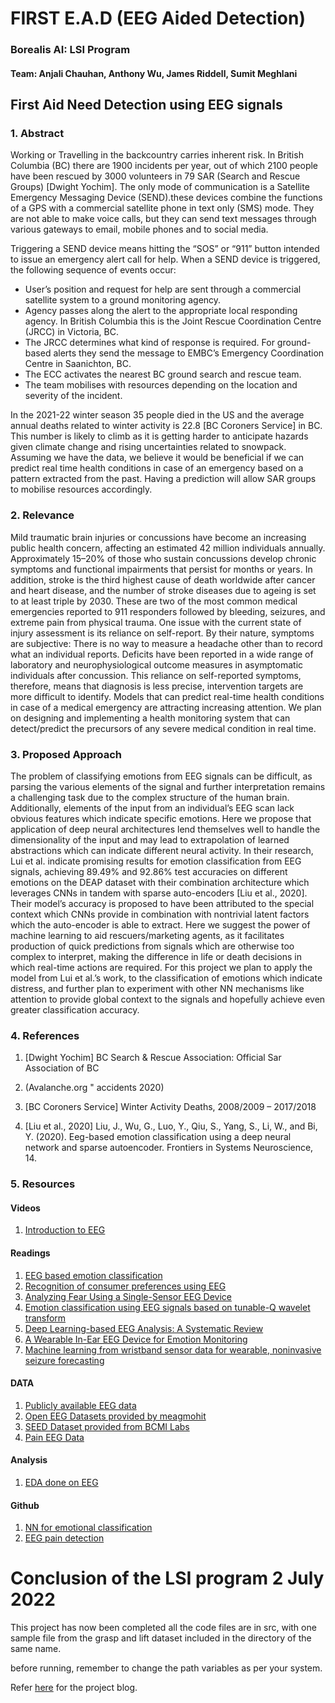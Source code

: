 # FIRST E.A.D (EEG Aided Detection)

### Borealis AI: LSI Program

#### Team: Anjali Chauhan, Anthony Wu, James Riddell, Sumit Meghlani

## First Aid Need Detection using EEG signals

### 1. Abstract

Working or Travelling in the backcountry carries inherent risk. In British Columbia (BC) there are 1900 incidents per year, out of which 2100 people have been rescued by 3000 volunteers in 79 SAR (Search and Rescue Groups) [Dwight Yochim]. The only mode of communication is a Satellite Emergency Messaging Device (SEND).these devices combine the functions of a GPS with a commercial satellite phone in text only (SMS) mode. They are not able to make voice calls, but they can send text messages through various gateways to email, mobile phones and to social media.
 
Triggering a SEND device means hitting the “SOS” or “911” button intended to issue an emergency alert call for help. When a SEND device is triggered, the following sequence of events occur:

- User’s position and request for help are sent through a commercial satellite system to a ground monitoring agency.
- Agency passes along the alert to the appropriate local responding agency. In British Columbia this is the Joint Rescue Coordination Centre (JRCC) in Victoria, BC.
- The JRCC determines what kind of response is required. For ground-based alerts they send the message to EMBC’s Emergency Coordination Centre in Saanichton, BC.
- The ECC activates the nearest BC ground search and rescue team.
- The team mobilises with resources depending on the location and severity of the incident.

In the 2021-22 winter season 35 people died in the US and the average annual deaths related to winter activity is 22.8 [BC Coroners Service] in BC. This number is likely to climb as it is getting harder to anticipate hazards given climate change and rising uncertainties related to snowpack. Assuming we have the data, we believe it would be beneficial if we can predict real time health conditions in case of an emergency based on a pattern extracted from the past. Having a prediction will allow SAR groups to mobilise resources accordingly.

### 2. Relevance

Mild traumatic brain injuries or concussions have become an increasing public health concern, affecting an estimated 42 million individuals annually. Approximately 15–20% of those who sustain concussions develop chronic symptoms and functional impairments that persist for months or years. 
In addition, stroke is the third highest cause of death worldwide after cancer and heart disease, and the number of stroke diseases due to ageing is set to at least triple by 2030. These are two of the most common medical emergencies reported to 911 responders followed by bleeding, seizures, and extreme pain from physical trauma. One issue with the current state of injury assessment is its reliance on self-report. By their nature, symptoms are subjective: There is no way to measure a headache other than to record what an individual reports. Deficits have been reported in a wide range of laboratory and neurophysiological outcome measures in asymptomatic individuals after concussion. This reliance on self-reported symptoms, therefore, means that diagnosis is less precise, intervention targets are more difficult to identify. Models that can predict real-time health conditions in case of a medical emergency are attracting increasing attention. We plan on designing and implementing a health monitoring system that can detect/predict the precursors of any severe medical condition in real time.

### 3. Proposed Approach

The problem of classifying emotions from EEG signals can be difficult, as parsing the various elements of the signal and further interpretation remains a challenging task due to the complex structure of the human brain. Additionally, elements of the input from an individual’s EEG scan lack obvious features which indicate specific emotions. Here we propose that application of deep neural architectures lend themselves well to handle the dimensionality of the input and may lead to extrapolation of learned abstractions which can indicate different neural activity. In their research, Lui et al. indicate promising results for emotion classification from EEG signals, achieving 89.49% and 92.86% test accuracies on different emotions on the DEAP dataset with their combination architecture which leverages CNNs in tandem with sparse auto-encoders [Liu et al., 2020]. Their model’s accuracy is proposed to have been attributed to the special context which CNNs provide in combination with nontrivial latent factors which the auto-encoder is able to extract. Here we suggest the power of machine learning to aid rescuers/marketing agents, as it facilitates production of quick predictions from signals which are otherwise too complex to interpret, making the difference in life or death decisions in which real-time actions are required. For this project we plan to apply the model from Lui et al.’s work, to the classification of emotions which indicate distress, and further plan to experiment with other NN mechanisms like attention to provide global context to the signals and hopefully achieve even greater classification accuracy.

### 4. References

1. [Dwight Yochim] BC Search & Rescue Association: Official Sar Association of BC

2. (Avalanche.org " accidents 2020)

3. [BC Coroners Service] Winter Activity Deaths, 2008/2009 – 2017/2018

4. [Liu et al., 2020] Liu, J., Wu, G., Luo, Y., Qiu, S., Yang, S., Li, W., and Bi, Y. (2020). Eeg-based emotion classification using a deep neural network and
sparse autoencoder. Frontiers in Systems Neuroscience, 14.


### 5. Resources

#### Videos
1. [Introduction to EEG](https://www.youtube.com/watch?fbclid=IwAR2JNrSRODGoz3uxln5Rlq5jai7g6lEXjYNqSpsdEryqPtOXjviWsBctqQ4&v=XMizSSOejg0&feature=youtu.be)

#### Readings
1. [EEG based emotion classification](https://www.frontiersin.org/articles/10.3389/fnsys.2020.00043/full)
2. [Recognition of consumer preferences using EEG](https://www.frontiersin.org/articles/10.3389/fnhum.2020.604639/full?fbclid=IwAR3EqkdBT7gsSLKSSrsvBzE71N8tpAFPLbu36EqSfDX_Nbr9nWq1YajRyuE)
3. [Analyzing Fear Using a Single-Sensor EEG Device](https://link.springer.com/chapter/10.1007/978-3-319-49616-0_8?fbclid=IwAR2bGLR9zEdBcK7PrsSA4ABnpkq5rZ80l9cE_nVnY1PRNQKuSVq_4lpwtjM)
4. [Emotion classification using EEG signals based on tunable-Q wavelet transform](https://www.researchgate.net/publication/329396567_Emotion_classification_using_EEG_signals_based_on_tunable-Q_wavelet_transform)
5. [Deep Learning-based EEG Analysis: A Systematic Review](https://iopscience.iop.org/article/10.1088/1741-2552/ab260c)
6. [A Wearable In-Ear EEG Device for Emotion Monitoring](https://www.mdpi.com/1424-8220/19/18/4014/htm)
7. [Machine learning from wristband sensor data for wearable, noninvasive seizure forecasting](https://onlinelibrary.wiley.com/doi/10.1111/epi.16719)
#### DATA
1. [Publicly available EEG data](https://sccn.ucsd.edu/~arno/fam2data/publicly_available_EEG_data.html)
2. [Open EEG Datasets provided by meagmohit](https://github.com/meagmohit/EEG-Datasets)
3. [SEED Dataset provided from BCMI Labs](https://bcmi.sjtu.edu.cn/home/seed/index.html)
4. [Pain EEG Data](https://osf.io/zys7t/)
#### Analysis
1. [EDA done on EEG](https://www.kaggle.com/code/ruslankl/eeg-data-analysis/notebook?fbclid=IwAR0grq6Wau_Pp5ZRiCMnyTgUoi2dh5V0sBOPC1ZQ9FYx6-vQ1Woi1bpLSRM)

#### Github
1. [NN for emotional classification](https://github.com/JJBalisan/Using-a-Neural-Network-to-Classify-EEG-Brain-Signals)
2. [EEG pain detection](https://github.com/BIAPT/eeg-pain-detection)

# Conclusion of the LSI program 2 July 2022

This project has now been completed all the code files are in src, with one sample file from the grasp and lift dataset included in the directory of the same name.

before running, remember to change the path variables as per your system.

Refer [here](https://blogs.ubc.ca/sumitm/) for the project blog.

